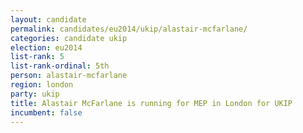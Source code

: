 ```yaml
---
layout: candidate
permalink: candidates/eu2014/ukip/alastair-mcfarlane/
categories: candidate ukip
election: eu2014
list-rank: 5
list-rank-ordinal: 5th
person: alastair-mcfarlane
region: london
party: ukip
title: Alastair McFarlane is running for MEP in London for UKIP
incumbent: false
---
```

